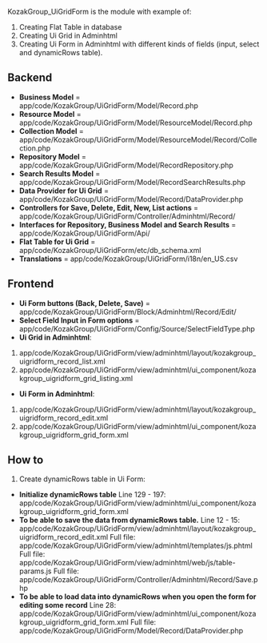 KozakGroup_UiGridForm is the module with example of: 
1. Creating Flat Table in database
2. Creating Ui Grid in Adminhtml
3. Creating Ui Form in Adminhtml with different kinds of fields (input, select and dynamicRows table).

Backend
---
- **Business Model** = app/code/KozakGroup/UiGridForm/Model/Record.php
- **Resource Model** = app/code/KozakGroup/UiGridForm/Model/ResourceModel/Record.php
- **Collection Model** = app/code/KozakGroup/UiGridForm/Model/ResourceModel/Record/Collection.php
- **Repository Model** = app/code/KozakGroup/UiGridForm/Model/RecordRepository.php
- **Search Results Model** = app/code/KozakGroup/UiGridForm/Model/RecordSearchResults.php
- **Data Provider for Ui Grid** = app/code/KozakGroup/UiGridForm/Model/Record/DataProvider.php
- **Controllers for Save, Delete, Edit, New, List actions** = app/code/KozakGroup/UiGridForm/Controller/Adminhtml/Record/
- **Interfaces for Repository, Business Model and Search Results** = app/code/KozakGroup/UiGridForm/Api/
- **Flat Table for Ui Grid** = app/code/KozakGroup/UiGridForm/etc/db_schema.xml
- **Translations** = app/code/KozakGroup/UiGridForm/i18n/en_US.csv

Frontend
---
- **Ui Form buttons (Back, Delete, Save)** = app/code/KozakGroup/UiGridForm/Block/Adminhtml/Record/Edit/
- **Select Field Input in Form options** = app/code/KozakGroup/UiGridForm/Config/Source/SelectFieldType.php
- **Ui Grid in Adminhtml**:
1. app/code/KozakGroup/UiGridForm/view/adminhtml/layout/kozakgroup_uigridform_record_list.xml
2. app/code/KozakGroup/UiGridForm/view/adminhtml/ui_component/kozakgroup_uigridform_grid_listing.xml
- **Ui Form in Adminhtml**:
1. app/code/KozakGroup/UiGridForm/view/adminhtml/layout/kozakgroup_uigridform_record_edit.xml
2. app/code/KozakGroup/UiGridForm/view/adminhtml/ui_component/kozakgroup_uigridform_grid_form.xml


How to
---
1. Create dynamicRows table in Ui Form:
- **Initialize dynamicRows table**
Line 129 - 197: app/code/KozakGroup/UiGridForm/view/adminhtml/ui_component/kozakgroup_uigridform_grid_form.xml
- **To be able to save the data from dynamicRows table.**
Line 12 - 15: app/code/KozakGroup/UiGridForm/view/adminhtml/layout/kozakgroup_uigridform_record_edit.xml
Full file: app/code/KozakGroup/UiGridForm/view/adminhtml/templates/js.phtml
Full file: app/code/KozakGroup/UiGridForm/view/adminhtml/web/js/table-params.js
Full file: app/code/KozakGroup/UiGridForm/Controller/Adminhtml/Record/Save.php
- **To be able to load data into dynamicRows when you open the form for editing some record**
Line 28: app/code/KozakGroup/UiGridForm/view/adminhtml/ui_component/kozakgroup_uigridform_grid_form.xml
Full file: app/code/KozakGroup/UiGridForm/Model/Record/DataProvider.php